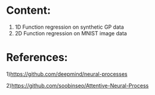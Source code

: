# Content:

1) 1D Function regression on synthetic GP data
2) 2D Function regression on MNIST image data
# References: 

1)https://github.com/deepmind/neural-processes

2)https://github.com/soobinseo/Attentive-Neural-Process
